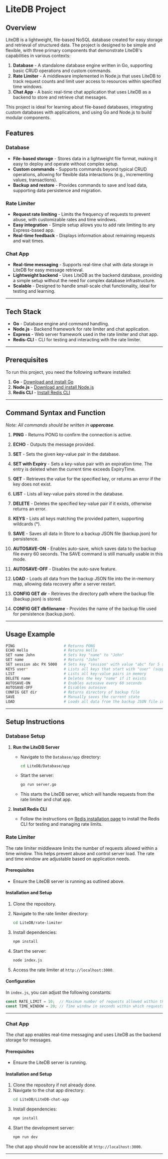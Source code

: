 
# LiteDB Project

## Overview

LiteDB is a lightweight, file-based NoSQL database created for easy storage and retrieval of structured data. The project is designed to be simple and flexible, with three primary components that demonstrate LiteDB's capabilities in various contexts:

1. **Database** - A standalone database engine written in Go, supporting basic CRUD operations and custom commands.
2. **Rate Limiter** - A middleware implemented in Node.js that uses LiteDB to track request counts and limit user access to resources within specified time windows.
3. **Chat App** - A basic real-time chat application that uses LiteDB as a backend to store and retrieve chat messages.

This project is ideal for learning about file-based databases, integrating custom databases with applications, and using Go and Node.js to build modular components. 

## Features

### Database
- **File-based storage** - Stores data in a lightweight file format, making it easy to deploy and operate without complex setup.
- **Custom commands** - Supports commands beyond typical CRUD operations, allowing for flexible data interactions (e.g., incrementing values, transactions).
- **Backup and restore** - Provides commands to save and load data, supporting data persistence and migration.
  
### Rate Limiter
- **Request rate limiting** - Limits the frequency of requests to prevent abuse, with customizable rates and time windows.
- **Easy integration** - Simple setup allows you to add rate limiting to any Express-based app.
- **Real-time feedback** - Displays information about remaining requests and wait times.

### Chat App
- **Real-time messaging** - Supports real-time chat with data storage in LiteDB for easy message retrieval.
- **Lightweight backend** - Uses LiteDB as the backend database, providing a simple setup without the need for complex database infrastructure.
- **Scalable** - Designed to handle small-scale chat functionality, ideal for testing and learning.

---

## Tech Stack

- **Go** - Database engine and command handling.
- **Node.js** - Backend framework for rate limiter and chat application.
- **Express** - Web server framework used in the rate limiter and chat app.
- **Redis-CLI** - CLI for testing and interacting with the rate limiter.

---

## Prerequisites

To run this project, you need the following software installed:

1. **Go** - [Download and install Go](https://go.dev/doc/install)
2. **Node.js** - [Download and install Node.js](https://nodejs.org/)
3. **Redis CLI** - [Install Redis CLI](https://redis.io/docs/latest/operate/oss_and_stack/install/install-redis/)

---

## Command Syntax and Function

*Note: All commands should be written in **uppercase**.*

1. **PING** - Returns PONG to confirm the connection is active.

2. **ECHO** - Outputs the message provided.

3. **SET** - Sets the given key-value pair in the database.

4. **SET with Expiry** - Sets a key-value pair with an expiration time. The entry is deleted when the current time exceeds ExpiryTime.

5. **GET** - Retrieves the value for the specified key, or returns an error if the key does not exist.

6. **LIST** - Lists all key-value pairs stored in the database.

7. **DELETE** - Deletes the specified key-value pair if it exists, otherwise returns an error.

8. **KEYS** - Lists all keys matching the provided pattern, supporting wildcards (*).

9. **SAVE** - Saves all data in Store to a backup JSON file (backup.json) for persistence.

10. **AUTOSAVE-ON** - Enables auto-save, which saves data to the backup file every 60 seconds. The SAVE command is still manually usable in this mode.

11. **AUTOSAVE-OFF** - Disables the auto-save feature.

12. **LOAD** - Loads all data from the backup JSON file into the in-memory map, allowing data recovery after a server restart.

13. **CONFIG GET dir** - Retrieves the directory path where the backup file (backup.json) is stored.

14. **CONFIG GET dbfilename** - Provides the name of the backup file used for persistence (backup.json).


---

## Usage Example

```bash
PING                      # Returns PONG
ECHO Hello                # Returns Hello
SET name John             # Sets key "name" to "John"
GET name                  # Returns "John"
SET session abc PX 5000   # Sets key "session" with value "abc" for 5 seconds
KEYS user*                # Lists all keys that start with "user" (supports wildcards)
LIST                      # Lists all key-value pairs in memory
DELETE name               # Deletes the key "name" if it exists
AUTOSAVE-ON               # Enables autosave every 60 seconds
AUTOSAVE-OFF              # Disables autosave 
CONFIG GET dir            # Returns directory of backup file
SAVE                      # Manually saves the current state
LOAD                      # Loads all data from the backup JSON file into the in-memory map
```

---

## Setup Instructions

### Database Setup

1. **Run the LiteDB Server**  
   - Navigate to the `Database/app` directory:
     ```bash
     cd LiteDB/Database/app
     ```
   - Start the server:
     ```bash
     go run server.go
     ```
   - This starts the LiteDB server, which will handle requests from the rate limiter and chat app.

2. **Install Redis CLI**  
   - Follow the instructions on [Redis installation page](https://redis.io/docs/latest/operate/oss_and_stack/install/install-redis/) to install the Redis CLI for testing and managing rate limits.

### Rate Limiter

The rate limiter middleware limits the number of requests allowed within a time window. This helps prevent abuse and control server load. The rate and time window are adjustable based on application needs.

#### Prerequisites
- Ensure the LiteDB server is running as outlined above.

#### Installation and Setup
1. Clone the repository.
2. Navigate to the rate limiter directory:
   ```bash
   cd LiteDB/rate-limiter
   ```
3. Install dependencies:
   ```bash
   npm install
   ```
4. Start the server:
   ```bash
   node index.js
   ```

5. Access the rate limiter at `http://localhost:3000`. 

#### Configuration

In `index.js`, you can adjust the following constants:

```javascript
const RATE_LIMIT = 10;  // Maximum number of requests allowed within the TIME_WINDOW
const TIME_WINDOW = 20; // Time window in seconds within which requests are limited
```

---

### Chat App

The chat app enables real-time messaging and uses LiteDB as the backend storage for messages. 

#### Prerequisites
- Ensure the LiteDB server is running.

#### Installation and Setup
1. Clone the repository if not already done.
2. Navigate to the chat app directory:
   ```bash
   cd LiteDB/LiteDB-chat-app
   ```
3. Install dependencies:
   ```bash
   npm install
   ```
4. Start the development server:
   ```bash
   npm run dev
   ```

The chat app should now be accessible at `http://localhost:3000`.

---
